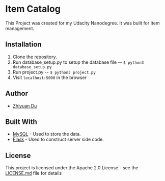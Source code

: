 # Item Catalog

This Project was created for my Udacity Nanodegree. It was built for Item management.


## Installation

1. Clone the repository.
2. Run database_setup.py to setup the database file -- `$ python3 database_setup.py`
3. Run project.py -- `$ python3 project.py`
4. Visit `localhost:5000` in the browser

## Author

* [Zhiyuan Du](https://github.com/lYesterdaYl)

## Built With

* [MySQL](https://www.mysql.com/) - Used to store the data.
* [Flask](http://flask.pocoo.org/) - Used to construct server side code.

## License

This project is licensed under the Apache 2.0 License - see the [LICENSE.md](LICENSE.md) file for details